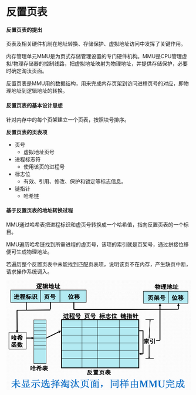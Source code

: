 # 反置页表

#### 反置页表的提出

页表及相关硬件机制在地址转换、存储保护、虚拟地址访问中发挥了关键作用。

内存管理单元MMU是为页式存储管理设置的专门硬件机构。MMU是CPU管理虚拟/物理存储器的控制线路，把虚拟地址映射为物理地址，并提供存储保护，必要时确定淘汰页面。

反置页表是MMU用的数据结构，用来完成内存页架到访问进程页号的对应，即物理地址到逻辑地址的转换。

#### 反置页表的基本设计思想

针对内存中的每个页架建立一个页表，按照块号排序。

**反置页表的页表项**

* 页号
  * 虚拟地址页号
* 进程标志符
  * 使用该页的进程号 
* 标志位
  * 有效、引用、修改、保护和锁定等标志信息。
* 链指针
  * 哈希链 

#### 基于反置页表的地址转换过程

MMU通过哈希表把进程标识和虚页号转换成一个哈希值，指向反置页表的一个标目。

MMU遍历哈希链找到所需进程的虚页号，该项的索引就是页架号，通过拼接位移便可生成物理地址。

若遍历整个反置页表中未能找到匹配页表项，说明该页不在内存，产生缺页中断，请求操作系统调入。

![](../../.gitbook/assets/fan-zhi-ye-biao-xia-de-di-zhi-zhuan-huan.png)

